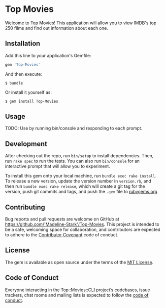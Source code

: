 # Top Movies

Welcome to Top Movies! This application will allow you to view IMDB's top 250 films and find out information about each one.

## Installation

Add this line to your application's Gemfile:

```ruby
gem 'Top-Movies'
```

And then execute:

    $ bundle

Or install it yourself as:

    $ gem install Top-Movies

## Usage

TODO: Use by running bin/console and responding to each prompt.

## Development

After checking out the repo, run `bin/setup` to install dependencies. Then, run `rake spec` to run the tests. You can also run `bin/console` for an interactive prompt that will allow you to experiment.

To install this gem onto your local machine, run `bundle exec rake install`. To release a new version, update the version number in `version.rb`, and then run `bundle exec rake release`, which will create a git tag for the version, push git commits and tags, and push the `.gem` file to [rubygems.org](https://rubygems.org).

## Contributing

Bug reports and pull requests are welcome on GitHub at https://github.com/'Madeline-Stark'/Top-Movies. This project is intended to be a safe, welcoming space for collaboration, and contributors are expected to adhere to the [Contributor Covenant](http://contributor-covenant.org) code of conduct.

## License

The gem is available as open source under the terms of the [MIT License](https://opensource.org/licenses/MIT).

## Code of Conduct

Everyone interacting in the Top::Movies::CLI project’s codebases, issue trackers, chat rooms and mailing lists is expected to follow the [code of conduct](https://github.com/'Madeline-Stark'/Top-Movies/blob/master/CODE_OF_CONDUCT.md).

